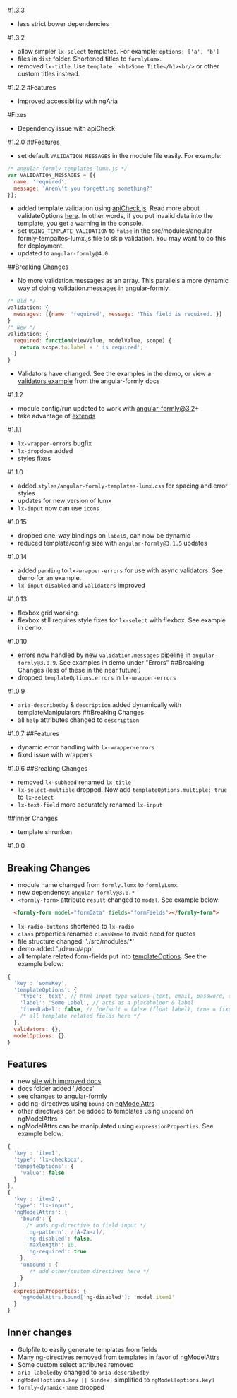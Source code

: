 #1.3.3
- less strict bower dependencies

#1.3.2
- allow simpler `lx-select` templates. For example: `options: ['a', 'b']`
- files in `dist` folder. Shortened titles to `formlyLumx`.
- removed `lx-title`. Use `template: <h1>Some Title</h1><br/>` or other custom titles instead.

#1.2.2
#Features
- Improved accessibility with ngAria

#Fixes
- Dependency issue with apiCheck

#1.2.0
##Features
- set default `VALIDATION_MESSAGES` in the module file easily. For example:
```javascript
/* angular-formly-templates-lumx.js */
var VALIDATION_MESSAGES = [{
  name: 'required',
  message: 'Aren\'t you forgetting something?'
}];
```
- added template validation using [apiCheck.js](https://github.com/kentcdodds/apiCheck.js). Read more about validateOptions [here](https://github.com/formly-js/angular-formly#validateoptions-function).
In other words, if you put invalid data into the template, you get a warning in the console.
- set `USING_TEMPLATE_VALIDATION` to `false` in the src/modules/angular-formly-tempaltes-lumx.js file to skip validation. You may want to do this for deployment.
- updated to `angular-formly@4.0`

##Breaking Changes
- No more validation.messages as an array. This parallels a more dynamic way of doing validation.messages in angular-formly.
```javascript
/* Old */
validation: {
  messages: [{name: 'required', message: 'This field is required.'}]
}
/* New */
validation: {
  required: function(viewValue, modelValue, scope) {
    return scope.to.label + ' is required';
  }
}
```
- Validators have changed. See the examples in the demo, or view a [validators example](http://formly-js.github.io/angular-formly/#/example/advanced/validators) from the angular-formly docs


#1.1.2
- module config/run updated to work with angular-formly@3.2+
- take advantage of [extends](https://github.com/formly-js/angular-formly#extends-string)

#1.1.1
- `lx-wrapper-errors` bugfix
- `lx-dropdown` added
- styles fixes

#1.1.0
- added `styles/angular-formly-templates-lumx.css` for spacing and error styles
- updates for new version of lumx
- `lx-input` now can use `icons`

#1.0.15
- dropped one-way bindings on `label`s, can now be dynamic
- reduced template/config size with `angular-formly@3.1.5` updates

#1.0.14
- added `pending` to `lx-wrapper-errors` for use with async validators. See demo for an example.
- `lx-input` `disabled` and `validators` improved

#1.0.13
- flexbox grid working.
- flexbox still requires style fixes for `lx-select` with flexbox. See example in demo.

#1.0.10
- errors now handled by new `validation.messages` pipeline in `angular-formly@3.0.9`. See examples in demo under "Errors"
##Breaking Changes (less of these in the near future!)
- dropped `templateOptions.errors` in `lx-wrapper-errors`

#1.0.9
- `aria-describedby` & `description` added dynamically with templateManipulators
##Breaking Changes
- all `help` attributes changed to `description`

#1.0.7
##Features
- dynamic error handling with `lx-wrapper-errors`
- fixed issue with wrappers

#1.0.6
##Breaking Changes
- removed `lx-subhead` renamed `lx-title`
- `lx-select-multiple` dropped. Now add `templateOptions.multiple: true` to `lx-select`
- `lx-text-field` more accurately renamed `lx-input`

##Inner Changes
- template shrunken

#1.0.0

## Breaking Changes
- module name changed from `formly.lumx` to `formlyLumx`.
- new dependency: `angular-formly@3.0.*`
- `<formly-form>` attribute `result` changed to `model`. See example below:

```html
  <formly-form model="formData" fields="formFields"></formly-form">
```

- `lx-radio-buttons` shortened to `lx-radio`
- `class` properties renamed `className` to avoid need for quotes
- file structure changed: './src/modules/*'
- demo added './demo/app'
- all template related form-fields put into [templateOptions](https://github.com/formly-js/angular-formly#templateoptions-). See the example below:

```javascript
{
  'key': 'someKey',
  'templateOptions': {
    'type': 'text', // html input type values [text, email, password, url, number]
    'label': 'Some Label', // acts as a placeholder & label
    'fixedLabel': false, // [default = false (float label), true = fixed label]
    /* all template related fields here */
  },
  validators: {},
  modelOptions: {}
}
```

## Features
- new [site with improved docs](https://github.com/formly-js/angular-formly-templates-lumx)
- docs folder added './docs'
- see [changes to angular-formly](https://github.com/formly-js/angular-formly/blob/master/CHANGELOG.md)
- add ng-directives using `bound` on [ngModelAttrs](https://github.com/formly-js/angular-formly#ngmodelattrs-object)
- other directives can be added to templates using `unbound` on ngModelAttrs
- ngModelAttrs can be manipulated using `expressionProperties`. See example below:

```javascript
{
  'key': 'item1',
  'type': 'lx-checkbox',
  'tempateOptions': {
    'value': false
  }
},
{
  'key': 'item2',
  'type': 'lx-input',
  'ngModelAttrs': {
    'bound': {
      /* adds ng-directive to field input */
      'ng-pattern': /[A-Za-z]/,
      'ng-disabled': false,
      'maxlength': 10,
      'ng-required': true
    },
    'unbound': {
       /* add other/custom directives here */
    }
  },
  expressionProperties: {
    'ngModelAttrs.bound['ng-disabled']: 'model.item1'
  }
}
```

## Inner changes
- Gulpfile to easily generate templates from fields
- Many ng-directives removed from templates in favor of ngModelAttrs
- Some custom select attributes removed
- `aria-labeledby` changed to `aria-describedby`
- `ngModel[options.key || $index]` simplified to `ngModel[options.key]`
- `formly-dynamic-name` dropped
